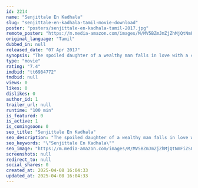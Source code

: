 ```yaml
---
id: 2214
name: "Senjittale En Kadhala"
slug: "senjittale-en-kadhala-tamil-movie-download"
poster: "posters/senjittale-en-kadhala-tamil-2017.jpg"
remote_poster: "https://m.media-amazon.com/images/M/MV5BZmJmZjZhMjQtNmFiZS00Mzk0LWE3MDItNDBhMDNkMTRmZGFhXkEyXkFqcGdeQXVyMzYxOTQ3MDg@._V1_SX300.jpg"
original_language: "Tamil"
dubbed_in: null
released_date: "07 Apr 2017"
synopsis: "The spoiled daughter of a wealthy man falls in love with a childhood friend."
type: "movie"
rating: "7.4"
imdbid: "tt6984772"
tmdbid: null
views: 0
likes: 0
dislikes: 0
author_id: 1
trailer_url: null
runtime: "100 min"
is_featured: 0
is_active: 1
is_comingsoon: 0
seo_title: "Senjittale En Kadhala"
seo_description: "The spoiled daughter of a wealthy man falls in love with a childhood friend."
seo_keywords: "\"Senjittale En Kadhala\""
seo_image: "https://m.media-amazon.com/images/M/MV5BZmJmZjZhMjQtNmFiZS00Mzk0LWE3MDItNDBhMDNkMTRmZGFhXkEyXkFqcGdeQXVyMzYxOTQ3MDg@._V1_SX300.jpg"
screenshots: null
redirect_to: null
social_shares: 0
created_at: 2025-04-08 16:04:33
updated_at: 2025-04-08 16:04:33
---
```


